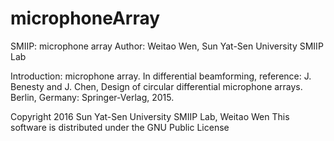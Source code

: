 # microphoneArray
SMIIP: microphone array
Author: Weitao Wen, Sun Yat-Sen University SMIIP Lab

Introduction: microphone array.
In differential beamforming, reference:
J. Benesty and J. Chen, Design of circular differential microphone arrays. Berlin, Germany: Springer-Verlag, 2015.

Copyright 2016 Sun Yat-Sen University SMIIP Lab, Weitao Wen This software is distributed under the GNU Public License
